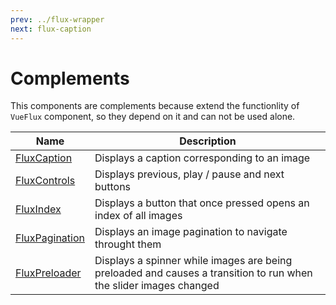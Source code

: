 ```yaml
---
prev: ../flux-wrapper
next: flux-caption
---
```


# Complements

This components are complements because extend the functionlity of `VueFlux` component, so they depend on it and can not be used alone.

| Name | Description |
|------|-------------|
| [FluxCaption](flux-caption) | Displays a caption corresponding to an image |
| [FluxControls](flux-controls) | Displays previous, play / pause and next buttons |
| [FluxIndex](flux-index) | Displays a button that once pressed opens an index of all images |
| [FluxPagination](flux-pagination) | Displays an image pagination to navigate throught them |
| [FluxPreloader](flux-preloader) | Displays a spinner while images are being preloaded and causes a transition to run when the slider images changed |
